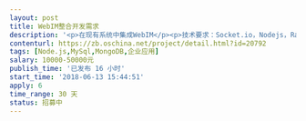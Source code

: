```yaml
---                
layout: post       
title: WebIM整合开发需求           
description: '<p>在现有系统中集成WebIM</p><p>技术要求：Socket.io，Nodejs，RabbitMQ，MySql和MongoDB任选其一</p><p>目前系统采用ReactJS前端技术，不熟悉我们可以安排其他人实现WebIM的前端部分</p><p>详细需求见附件</p><p><br></p><p>WebIM经验，最好有类似作品；</p><p>已经实现了一对一聊天Demo，如有需要可以提供；</p><p>熟悉ReactJS可考虑整体实现，或根据自身能力只实现服务端；</p><p>北京地区优先；</p>'     
contenturl: https://zb.oschina.net/project/detail.html?id=20792      
tags: [Node.js,MySql,MongoDB,企业应用]            
salary: 10000-50000元          
publish_time: '已发布 16 小时'         
start_time: '2018-06-13 15:44:51'           
apply: 6                   
time_range: 30 天              
status: 招募中                  
---                 
```


